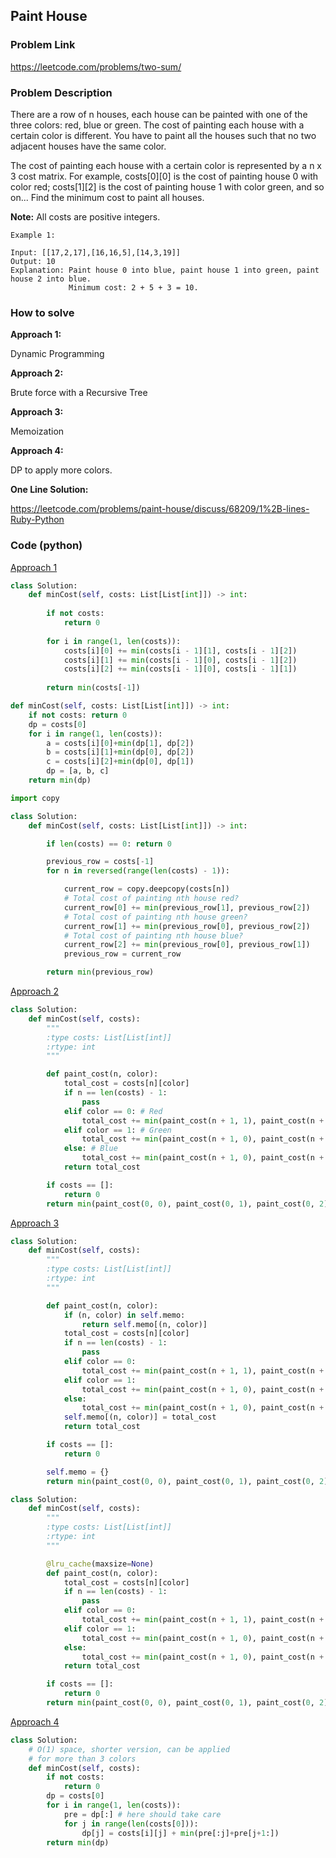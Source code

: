 ## Paint House

### Problem Link

https://leetcode.com/problems/two-sum/

### Problem Description 

There are a row of n houses, each house can be painted with one of the three colors: red, blue or green. The cost of painting each house with a certain color is different. You have to paint all the houses such that no two adjacent houses have the same color.

The cost of painting each house with a certain color is represented by a n x 3 cost matrix. For example, costs[0][0] is the cost of painting house 0 with color red; costs[1][2] is the cost of painting house 1 with color green, and so on... Find the minimum cost to paint all houses.

**Note:**
All costs are positive integers.

```
Example 1:

Input: [[17,2,17],[16,16,5],[14,3,19]]
Output: 10
Explanation: Paint house 0 into blue, paint house 1 into green, paint house 2 into blue. 
             Minimum cost: 2 + 5 + 3 = 10.

```

### How to solve 

**Approach 1:**

Dynamic Programming

**Approach 2:**

Brute force with a Recursive Tree

**Approach 3:**

Memoization

**Approach 4:**

DP to apply more colors. 

**One Line Solution:**

https://leetcode.com/problems/paint-house/discuss/68209/1%2B-lines-Ruby-Python

### Code (python)

[Approach 1](https://github.com/yanray/leetcode/blob/master/problems/0256Paint_House/0256Paint_House1.py)

```python
class Solution:
    def minCost(self, costs: List[List[int]]) -> int:
        
        if not costs:
            return 0
        
        for i in range(1, len(costs)):
            costs[i][0] += min(costs[i - 1][1], costs[i - 1][2])
            costs[i][1] += min(costs[i - 1][0], costs[i - 1][2])
            costs[i][2] += min(costs[i - 1][0], costs[i - 1][1])
        
        return min(costs[-1])
```

```python
def minCost(self, costs: List[List[int]]) -> int:
	if not costs: return 0
	dp = costs[0]
	for i in range(1, len(costs)):
		a = costs[i][0]+min(dp[1], dp[2])
		b = costs[i][1]+min(dp[0], dp[2])
		c = costs[i][2]+min(dp[0], dp[1])
		dp = [a, b, c]
	return min(dp)
```

```python
import copy

class Solution:
    def minCost(self, costs: List[List[int]]) -> int:

        if len(costs) == 0: return 0

        previous_row = costs[-1]
        for n in reversed(range(len(costs) - 1)):

            current_row = copy.deepcopy(costs[n])
            # Total cost of painting nth house red?
            current_row[0] += min(previous_row[1], previous_row[2])
            # Total cost of painting nth house green?
            current_row[1] += min(previous_row[0], previous_row[2])
            # Total cost of painting nth house blue?
            current_row[2] += min(previous_row[0], previous_row[1])
            previous_row = current_row

        return min(previous_row)

```

[Approach 2](https://github.com/yanray/leetcode/blob/master/problems/0256Paint_House/0256Paint_House2.py)

```python
class Solution:
    def minCost(self, costs):
        """
        :type costs: List[List[int]]
        :rtype: int
        """

        def paint_cost(n, color):
            total_cost = costs[n][color]
            if n == len(costs) - 1:
                pass
            elif color == 0: # Red
                total_cost += min(paint_cost(n + 1, 1), paint_cost(n + 1, 2))
            elif color == 1: # Green
                total_cost += min(paint_cost(n + 1, 0), paint_cost(n + 1, 2))
            else: # Blue
                total_cost += min(paint_cost(n + 1, 0), paint_cost(n + 1, 1))
            return total_cost

        if costs == []:
            return 0
        return min(paint_cost(0, 0), paint_cost(0, 1), paint_cost(0, 2))
```

[Approach 3](https://github.com/yanray/leetcode/blob/master/problems/0256Paint_House/0256Paint_House3.py)

```python
class Solution:
    def minCost(self, costs):
        """
        :type costs: List[List[int]]
        :rtype: int
        """

        def paint_cost(n, color):
            if (n, color) in self.memo:
                return self.memo[(n, color)]
            total_cost = costs[n][color]
            if n == len(costs) - 1:
                pass
            elif color == 0:
                total_cost += min(paint_cost(n + 1, 1), paint_cost(n + 1, 2))
            elif color == 1:
                total_cost += min(paint_cost(n + 1, 0), paint_cost(n + 1, 2))
            else:
                total_cost += min(paint_cost(n + 1, 0), paint_cost(n + 1, 1))
            self.memo[(n, color)] = total_cost
            return total_cost

        if costs == []:
            return 0

        self.memo = {}
        return min(paint_cost(0, 0), paint_cost(0, 1), paint_cost(0, 2))
```


```python
class Solution:
    def minCost(self, costs):
        """
        :type costs: List[List[int]]
        :rtype: int
        """

        @lru_cache(maxsize=None)
        def paint_cost(n, color):
            total_cost = costs[n][color]
            if n == len(costs) - 1:
                pass
            elif color == 0:
                total_cost += min(paint_cost(n + 1, 1), paint_cost(n + 1, 2))
            elif color == 1:
                total_cost += min(paint_cost(n + 1, 0), paint_cost(n + 1, 2))
            else:
                total_cost += min(paint_cost(n + 1, 0), paint_cost(n + 1, 1))
            return total_cost

        if costs == []:
            return 0
        return min(paint_cost(0, 0), paint_cost(0, 1), paint_cost(0, 2))
```

[Approach 4](https://github.com/yanray/leetcode/blob/master/problems/0256Paint_House/0256Paint_House4.py)

```python
class Solution:
    # O(1) space, shorter version, can be applied 
    # for more than 3 colors
    def minCost(self, costs):
        if not costs:
            return 0
        dp = costs[0]
        for i in range(1, len(costs)):
            pre = dp[:] # here should take care
            for j in range(len(costs[0])):
                dp[j] = costs[i][j] + min(pre[:j]+pre[j+1:])
        return min(dp)
```